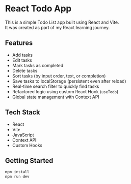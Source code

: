 # React Todo App

This is a simple Todo List app built using React and Vite.  
It was created as part of my React learning journey.

## Features

- Add tasks
- Edit tasks
- Mark tasks as completed
- Delete tasks
- Sort tasks (by input order, text, or completion)
- Save tasks to localStorage (persistent even after reload)
-  Real-time search filter to quickly find tasks
- Refactored logic using custom React Hook (`useTodo`)
- Global state management with Context API

## Tech Stack

- React
- Vite
- JavaScript
- Context API 
- Custom Hooks 

## Getting Started

```bash
npm install
npm run dev
```
